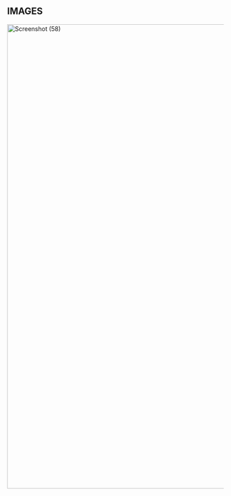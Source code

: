 ##  IMAGES
<img width="1920" height="1080" alt="Screenshot (58)" src="https://github.com/user-attachments/assets/4586b5b3-9dce-4d1e-acb3-746ec2bf3352" />
